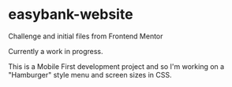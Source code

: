 # easybank-website
Challenge and initial files from Frontend Mentor


Currently a work in progress.

This is a Mobile First development project and so I'm working on a "Hamburger" style menu and screen sizes in CSS.
